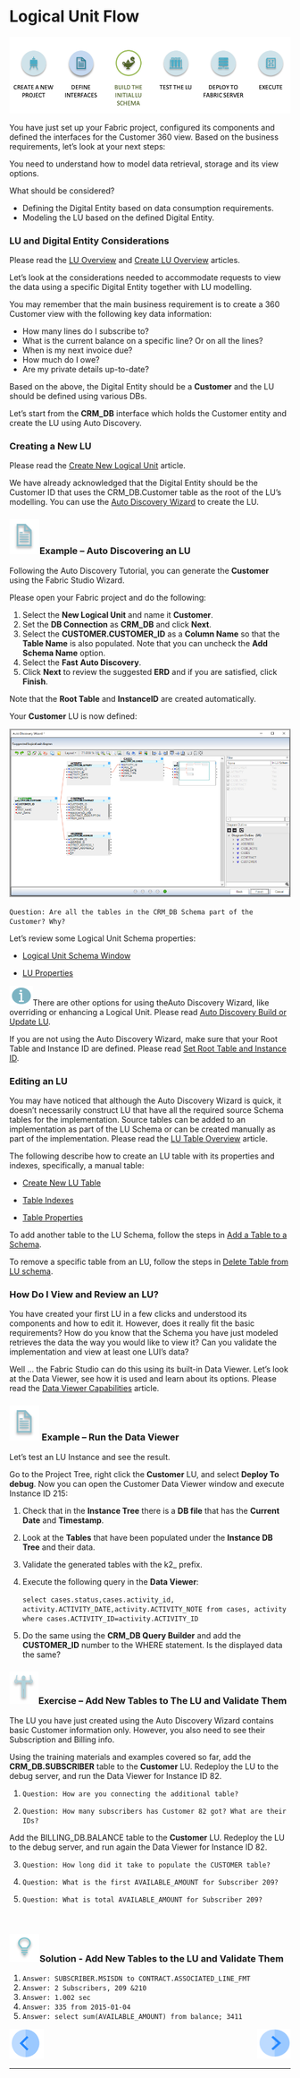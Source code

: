#   Logical Unit Flow

 ![](/academy/Training_Level_1/03_fabric_basic_LU/images/fabric_main_flow_05.png)                                                    

You have just set up your Fabric project, configured its components and defined the interfaces for the Customer 360 view. Based on the business requirements, let’s look at your next steps:

You need to understand how to model data retrieval, storage and its view options.

What should be considered?

- Defining the Digital Entity based on data consumption requirements.
- Modeling the LU based on the defined Digital Entity. 

 

### LU and Digital Entity Considerations

Please read the [LU Overview](/articles/03_logical_units/01_LU_overview.md) and [Create LU Overview](/articles/03_logical_units/02_create_a_logical_unit_flow.md) articles. 

Let’s look at the considerations needed to accommodate requests to view the data using a specific Digital Entity together with LU modelling.  

You may  remember that the main business requirement is to create a 360 Customer view with the following key data information:

- How many lines do I subscribe to? 
- What is the current balance on a specific line? Or on all the lines? 
- When is my next invoice due? 
- How much do I owe? 
- Are my private details up-to-date? 

Based on the above, the Digital Entity should be a **Customer** and the LU should be defined using various DBs. 

Let’s start from the **CRM_DB** interface which holds the Customer entity and create the LU using Auto Discovery.

### Creating a New LU 
Please read the [Create New Logical Unit](/articles/03_logical_units/05_create_a_new_LU_object.md) article. 

We have already acknowledged that the Digital Entity should be the Customer ID that uses the CRM_DB.Customer table as the root of the LU’s modelling. You can use the [Auto Discovery Wizard](/articles/03_logical_units/06_auto_discovery_wizard.md) to create the LU.


### ![](/academy/Training_Level_1/03_fabric_basic_LU/images/example.png)Example – Auto Discovering an LU

Following the Auto Discovery Tutorial, you can generate the **Customer** using the Fabric Studio Wizard. 

Please open your Fabric project and do the following:

1. Select the **New Logical Unit** and name it **Customer**.
2. Set the **DB Connection** as **CRM_DB** and click **Next**.
3. Select the **CUSTOMER.CUSTOMER_ID** as a **Column Name** so that the **Table Name** is also populated. Note that you can uncheck the **Add Schema Name** option.
4. Select the **Fast** **Auto Discovery**.
5. Click **Next** to review the suggested **ERD** and if you are satisfied, click **Finish**.

Note that the **Root Table** and **InstanceID** are created automatically.

Your **Customer** LU is now defined:

![](/academy/Training_Level_1/03_fabric_basic_LU/images/CustomerLU.png) 

`Question: Are all the tables in the CRM_DB Schema part of the Customer? Why?`



Let’s review some Logical Unit Schema properties:

-  [Logical Unit Schema Window](/articles/03_logical_units/03_LU_schema_window.md)

-  [LU Properties](/articles/03_logical_units/04_LU_properties.md)

   

![](/academy/03_fabric_basic_LU/images/information.png)There are other options for using theAuto Discovery Wizard, like overriding or enhancing a Logical Unit. Please read   [Auto Discovery Build or Update LU](/articles/03_logical_units/07_build__or_update_an_LU_schema.md).

 

 If you are not using the Auto Discovery Wizard, make sure that your Root Table and Instance ID are defined. Please read [Set Root Table and Instance ID](/articles/03_logical_units/08_define_root_table_and_instance_ID_LU_schema.md).

### Editing an LU

You may have noticed that although the Auto Discovery Wizard is quick, it doesn’t necessarily construct LU that have all the required source Schema tables for the implementation. Source tables can be added to an implementation as part of the LU Schema or can be created manually as part of the implementation. Please read the [LU Table Overview](/articles/06_LU_tables/01_LU_tables_overview.md) article.

The following describe how to create an LU table with its properties and indexes, specifically, a manual table:

-  [Create New LU Table](/articles/06_LU_tables/02_create_an_LU_table.md)

-  [Table Indexes](/articles/06_LU_tables/03_table_indexes.md)

-  [Table Properties](/articles/06_LU_tables/04_table_properties.md)

To add another table to the LU Schema, follow the steps in [Add a Table to a Schema](/articles/03_logical_units/09_add_table_to_a_schema.md).

To remove a specific table from an LU, follow the steps in [Delete Table from LU schema](/articles/03_logical_units/10_delete_table_from_a_schema.md).

### How Do I View and Review an LU?

You have created your first LU in a few clicks and understood its components and how to edit it. However, does it really fit the basic requirements? How do you know that the Schema you have just modeled retrieves the data the way you would like to view it? Can you validate the implementation and view at least one LUI’s data?

Well … the Fabric Studio can do this using its built-in Data Viewer. Let’s look at the Data Viewer, see how it is used and learn about its options. Please read the 
[Data Viewer Capabilities](/articles/13_LUDB_viewer_and_studio_debug_capabilities/01_data_viewer.md) article.

 

###   ![](/academy/Training_Level_1/03_fabric_basic_LU/images/example.png)  Example – Run the Data Viewer 

Let’s test an LU Instance and see the result. 

Go to the Project Tree, right click the **Customer** LU, and select **Deploy To debug**. Now you can open the Customer Data Viewer window and execute Instance ID 215:

1. Check that in the **Instance Tree** there is a **DB file** that has the **Current Date** and **Timestamp**.

2. Look at the **Tables** that have been populated under the **Instance DB Tree** and their data.

3. Validate the generated tables with the k2_ prefix. 

4. Execute the following query in the **Data Viewer**:
   

   `select cases.status,cases.activity_id, activity.ACTIVITY_DATE,activity.ACTIVITY_NOTE from cases, activity where cases.ACTIVITY_ID=activity.ACTIVITY_ID` 

   

5. Do the same using the **CRM_DB Query Builder** and add the **CUSTOMER_ID** number to the WHERE statement. Is the displayed data the same?

 

### ![](/academy/Training_Level_1/03_fabric_basic_LU/images/Exercise.png)Exercise – Add New Tables to The LU and Validate Them

The LU you have just created using the Auto Discovery Wizard contains basic Customer information only. However, you also need to see their Subscription and Billing info.

Using the training materials and examples covered so far, add the **CRM_DB.SUBSCRIBER** table to the **Customer** LU. Redeploy the LU to the debug server, and run the Data Viewer for Instance ID 82.

1. `Question: How are you connecting the additional table?`

2. `Question: How many subscribers has Customer 82 got? What are their IDs?`

Add the BILLING_DB.BALANCE table to the **Customer** LU. Redeploy the LU to the debug server, and run again the Data Viewer for Instance ID 82.

3. `Question: How long did it take to populate the CUSTOMER table?`

4.  `Question: What is the first AVAILABLE_AMOUNT for Subscriber 209?`


5.   `Question: What is total AVAILABLE_AMOUNT for Subscriber 209?`

​       

### ![](/academy/Training_Level_1/03_fabric_basic_LU/images/Solution.png)Solution - Add New Tables to the LU and Validate Them

1. `Answer: SUBSCRIBER.MSISDN to CONTRACT.ASSOCIATED_LINE_FMT`
2. `Answer: 2 Subscribers, 209 &210`
3. `Answer: 1.002 sec`
4. `Answer: 335 from 2015-01-04`
5. `Answer: select sum(AVAILABLE_AMOUNT) from balance; 3411`










[![Previous](/articles/images/Previous.png)](/academy/Training_Level_1/03_fabric_basic_LU/03_04_define_the_interfaces.md)[<img align="right" width="60" height="54" src="/articles/images/Next.png">](/academy/Training_Level_1/03_fabric_basic_LU/06_table_population_and_sync_strategies.md)

 

 

 

 

 

------

